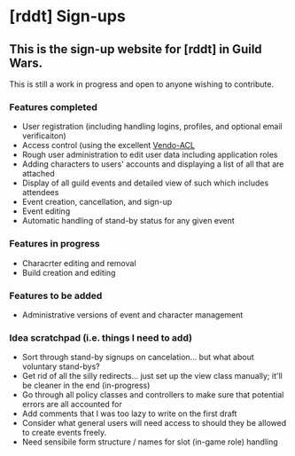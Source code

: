 # [rddt] Sign-ups
## This is the sign-up website for [rddt] in Guild Wars.

This is still a work in progress and open to anyone wishing to contribute.

### Features completed
* User registration (including handling logins, profiles, and optional email verificaiton)
* Access control (using the excellent [Vendo-ACL](http://github.com/vendo/acl)
* Rough user administration to edit user data including application roles
* Adding characters to users' accounts and displaying a list of all that are attached
* Display of all guild events and detailed view of such which includes attendees
* Event creation, cancellation, and sign-up
* Event editing
* Automatic handling of stand-by status for any given event

### Features in progress
* Characrter editing and removal
* Build creation and editing

### Features to be added
* Administrative versions of event and character management


### Idea scratchpad (i.e. things I need to add)
* Sort through stand-by signups on cancelation... but what about voluntary stand-bys?
* Get rid of all the silly redirects... just set up the view class manually; it'll be cleaner in the end (in-progress)
* Go through all policy classes and controllers to make sure that potential errors are all accounted for
* Add comments that I was too lazy to write on the first draft
* Consider what general users will need access to should they be allowed to create events freely.
* Need sensibile form structure / names for slot (in-game role) handling